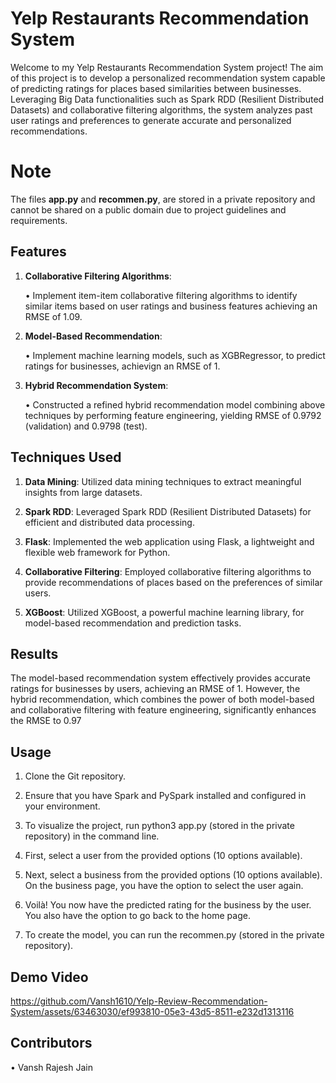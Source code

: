 # Yelp Restaurants Recommendation System

Welcome to my Yelp Restaurants Recommendation System project! The aim of this project is to develop a personalized recommendation system capable of predicting ratings for places based similarities between businesses. Leveraging Big Data functionalities such as Spark RDD (Resilient Distributed Datasets) and collaborative filtering algorithms, the system analyzes past user ratings and preferences to generate accurate and personalized recommendations.

# Note
The files **app.py** and **recommen.py**, are stored in a private repository and cannot be shared on a public domain due to project guidelines and requirements.


## Features
  
1. **Collaborative Filtering Algorithms**:

    •⁠ Implement item-item collaborative filtering algorithms to identify similar items based on user ratings and business features achieving an RMSE of 1.09.

2. **Model-Based Recommendation**:
   
    • Implement machine learning models, such as XGBRegressor, to predict ratings for  businesses, achievign an RMSE of 1.

3. **Hybrid Recommendation System**:
   
    • Constructed a refined hybrid recommendation model combining above techniques by performing feature engineering, yielding RMSE of 0.9792 (validation) and 0.9798 (test).


## Techniques Used

1. **Data Mining**: Utilized data mining techniques to extract meaningful insights from large datasets.

2. **Spark RDD**: Leveraged Spark RDD (Resilient Distributed Datasets) for efficient and distributed data processing.

3. **Flask**: Implemented the web application using Flask, a lightweight and flexible web framework for Python.

4. **Collaborative Filtering**: Employed collaborative filtering algorithms to provide recommendations of places based on the preferences of similar users.

5. **XGBoost**: Utilized XGBoost, a powerful machine learning library, for model-based recommendation and prediction tasks.



## Results


The model-based recommendation system effectively provides accurate ratings for businesses by users, achieving an RMSE of 1. However, the hybrid recommendation, which combines the power of both model-based and collaborative filtering with feature engineering, significantly enhances the RMSE to 0.97

## Usage

1. Clone the Git repository.
   
3. Ensure that you have Spark and PySpark installed and configured in your environment.
   
5. To visualize the project, run python3 app.py (stored in the private repository) in the command line.
   
7. First, select a user from the provided options (10 options available).
   
9. Next, select a business from the provided options (10 options available). On the business page, you have the option to select the user again.
    
11. Voilà! You now have the predicted rating for the business by the user. You also have the option to go back to the home page.
    
13. To create the model, you can run the recommen.py (stored in the private repository).

## Demo Video



https://github.com/Vansh1610/Yelp-Review-Recommendation-System/assets/63463030/ef993810-05e3-43d5-8511-e232d1313116



## Contributors

•⁠  ⁠Vansh Rajesh Jain
